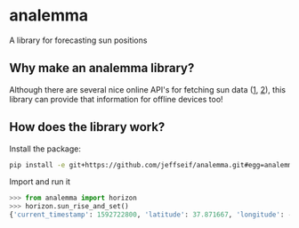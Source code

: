 # analemma

A library for forecasting sun positions

## Why make an analemma library?

Although there are several nice online API's for fetching sun data ([1](https://api.met.no/weatherapi/sunrise/2.0/documentation), [2](https://aa.usno.navy.mil/data/docs/api.php#rstt)), this library can provide that information for offline devices too!


## How does the library work?

Install the package:

```bash
pip install -e git+https://github.com/jeffseif/analemma.git#egg=analemma
```

Import and run it

```python
>>> from analemma import horizon
>>> horizon.sun_rise_and_set()
{'current_timestamp': 1592722800, 'latitude': 37.871667, 'longitude': -122.272778, 'solar_noon': datetime.datetime(2020, 6, 21, 13, 10, 32, 132916), 'sunlight_hours': 14.792841731732462, 'sunrise': datetime.datetime(2020, 6, 21, 5, 46, 45, 17799), 'sunset': datetime.datetime(2020, 6, 21, 20, 34, 19, 248033), 'timezone_name': 'America/Los_Angeles'}
```
